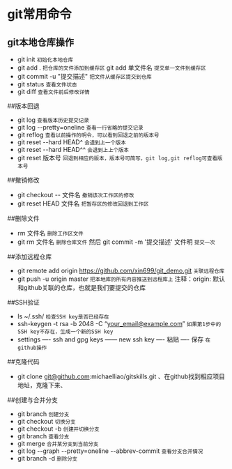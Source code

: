 # git常用命令
## git本地仓库操作
- git init `初始化本地仓库`
- git add . `把仓库的文件添加到缓存区`   git add 单文件名 `提交单一文件到缓存区`
- git commit -u "提交描述" `把文件从缓存区提交到仓库`
- git status `查看文件状态`
- git diff `查看文件前后修改详情`

##版本回退
+ git log `查看版本历史提交记录`
+ git log --pretty=oneline `查看一行省略的提交记录`
+ git reflog `查看以前操作的明令，可以看到回退之前的版本号`
+ git reset --hard HEAD^ `会退到上一个版本`
+ git reset --hard HEAD^^ `会退到上上个版本`
+ git reset 版本号 `回退到相应的版本，版本号可简写，git log,git reflog可查看版本号`

##撤销修改
- git checkout -- 文件名 `撤销该次工作区的修改`
- git reset HEAD 文件名  `把暂存区的修改回退到工作区`

##删除文件
+ rm 文件名  `删除工作区文件`
+ git rm 文件名 `删除仓库文件` 然后  git commit -m '提交描述' 文件明  `提交一次`

##添加远程仓库
- git remote add origin https://github.com/xin699/git_demo.git `关联远程仓库`
- git push -u origin master `把本地库的所有内容推送到远程库上`  注释：origin: 默认和github关联的仓库，也就是我们要提交的仓库

##SSH验证
+ ls ~/.ssh/ `检查SSH key是否已经存在`
+ ssh-keygen -t rsa -b 2048 -C “your_email@example.com”  `如果第1步中的SSH key不存在，生成一个新的SSH key`
+ settings —- ssh and gpg keys —— new ssh key —- 粘贴 —- 保存 `在github操作`

##克隆代码
- git clone git@github.com:michaelliao/gitskills.git 、在github找到相应项目地址，克隆下来、

##创建与合并分支
+ git branch <name> `创建分支`
+ git checkout <name> `切换分支`
+ git checkout -b <name> `创建并切换分支`
+ git branch  `查看分支`
+ git merge <name> `合并某分支到当前分支`
+ git log --graph --pretty=oneline --abbrev-commit  `查看分支合并情况`
+ git branch -d <name>  `删除分支`